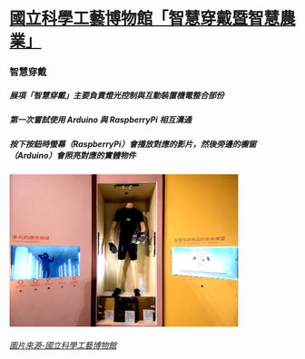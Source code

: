 # [國立科學工藝博物館「智慧穿戴暨智慧農業」](https://www3.nstm.gov.tw/smart1/smart2/work-details2.html)
### 智慧穿戴</br>
##### 展項「智慧穿戴」主要負責燈光控制與互動裝置機電整合部份</br>
##### 第一次嘗試使用 Arduino 與 RaspberryPi 相互溝通
##### 按下按鈕時螢幕（RaspberryPi）會播放對應的影片，然後旁邊的櫥窗（Arduino）會照亮對應的實體物件
<img src="https://github.com/s96116157/Project/blob/main/2019/Picture/001.jpg?raw=true" width=80% height=80%></br>
###### [圖片來源-國立科學工藝博物館](https://www3.nstm.gov.tw/smart1/smart2/work-details2.html)
